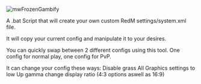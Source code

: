 
![mwFrozenGambify](https://github.com/mwFrozenDEV/redm-gambify/assets/174497893/420837d0-f014-4a53-9272-1ff0f464c8f4)


A .bat Script that will create your own custom RedM settings/system.xml file. 

It will copy your current config and manipulate it to your desires.

You can quickly swap between 2 different configs using this tool. 
One config for normal play, one config for PvP.

It can change your config these ways:
Disable grass
All Graphics settings to low
Up gamma
change display ratio (4:3 options aswell as 16:9)
